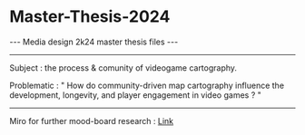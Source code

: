 # Master-Thesis-2024

--- Media design 2k24 master thesis files ---

---

Subject : the process & comunity of videogame cartography.

Problematic : " How do community-driven map cartography influence the development, longevity, and player engagement in video games ?  "

---

Miro for further mood-board research :  [Link](https://miro.com/app/board/uXjVKbh04AI=/)
